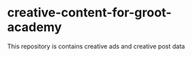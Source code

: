 # creative-content-for-groot-academy
This repository is contains creative ads and creative post data
